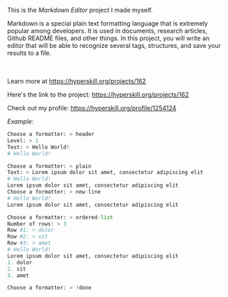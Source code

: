 This is the *Markdown Editor* project I made myself.


<p>Markdown is a special plain text formatting language that is extremely popular among developers. It is used in documents, research articles, Github README files, and other things. In this project, you will write an editor that will be able to recognize several tags, structures, and save your results to a file.</p><br/><br/>Learn more at <a href="https://hyperskill.org/projects/162?utm_source=ide&utm_medium=ide&utm_campaign=ide&utm_content=project-card">https://hyperskill.org/projects/162</a>

Here's the link to the project: https://hyperskill.org/projects/162

Check out my profile: https://hyperskill.org/profile/1254124

_Example:_
```python
Choose a formatter: > header
Level: > 1
Text: > Hello World!
# Hello World!

Choose a formatter: > plain
Text: > Lorem ipsum dolor sit amet, consectetur adipiscing elit
# Hello World!
Lorem ipsum dolor sit amet, consectetur adipiscing elit
Choose a formatter: > new-line
# Hello World!
Lorem ipsum dolor sit amet, consectetur adipiscing elit

Choose a formatter: > ordered-list
Number of rows: > 3
Row #1: > dolor
Row #2: > sit
Row #3: > amet
# Hello World!
Lorem ipsum dolor sit amet, consectetur adipiscing elit
1. dolor
2. sit
3. amet

Choose a formatter: > !done
```